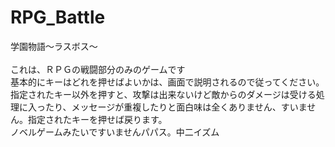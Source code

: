 # RPG_Battle
学園物語～ラスボス～  
<br>これは、ＲＰＧの戦闘部分のみのゲームです</br>
基本的にキーはどれを押せばよいかは、画面で説明されるので従ってください。指定されたキー以外を押すと、攻撃は出来ないけど敵からのダメージは受ける処理に入ったり、メッセージが重複したりと面白味は全くありません、すいません。指定されたキーを押せば戻ります。   
ノベルゲームみたいですいませんパパス。中二イズム   
